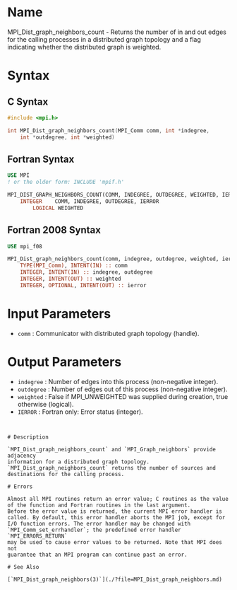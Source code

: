 # Name

MPI_Dist_graph_neighbors_count  - Returns the number of in and out
edges for the calling processes in a distributed graph topology and a
flag indicating whether the distributed graph is weighted.

# Syntax

## C Syntax

```c
#include <mpi.h>

int MPI_Dist_graph_neighbors_count(MPI_Comm comm, int *indegree,
    int *outdegree, int *weighted)
```

## Fortran Syntax

```fortran
USE MPI
! or the older form: INCLUDE 'mpif.h'

MPI_DIST_GRAPH_NEIGHBORS_COUNT(COMM, INDEGREE, OUTDEGREE, WEIGHTED, IERROR)
    INTEGER    COMM, INDEGREE, OUTDEGREE, IERROR
        LOGICAL WEIGHTED
```

## Fortran 2008 Syntax

```fortran
USE mpi_f08

MPI_Dist_graph_neighbors_count(comm, indegree, outdegree, weighted, ierror)
    TYPE(MPI_Comm), INTENT(IN) :: comm
    INTEGER, INTENT(IN) :: indegree, outdegree
    INTEGER, INTENT(OUT) :: weighted
    INTEGER, OPTIONAL, INTENT(OUT) :: ierror
```


# Input Parameters

* `comm` : Communicator with distributed graph topology (handle).

# Output Parameters

* `indegree` : Number of edges into this process (non-negative integer).
* `outdegree` : Number of edges out of this process (non-negative integer).
* `weighted` : False if MPI_UNWEIGHTED was supplied during creation, true otherwise
(logical).
* `IERROR` : Fortran only: Error status (integer).
```


# Description

`MPI_Dist_graph_neighbors_count` and `MPI_Graph_neighbors` provide adjacency
information for a distributed graph topology.
`MPI_Dist_graph_neighbors_count` returns the number of sources and
destinations for the calling process.

# Errors

Almost all MPI routines return an error value; C routines as the value
of the function and Fortran routines in the last argument.
Before the error value is returned, the current MPI error handler is
called. By default, this error handler aborts the MPI job, except for
I/O function errors. The error handler may be changed with
`MPI_Comm_set_errhandler`; the predefined error handler `MPI_ERRORS_RETURN`
may be used to cause error values to be returned. Note that MPI does not
guarantee that an MPI program can continue past an error.

# See Also

[`MPI_Dist_graph_neighbors(3)`](./?file=MPI_Dist_graph_neighbors.md)
